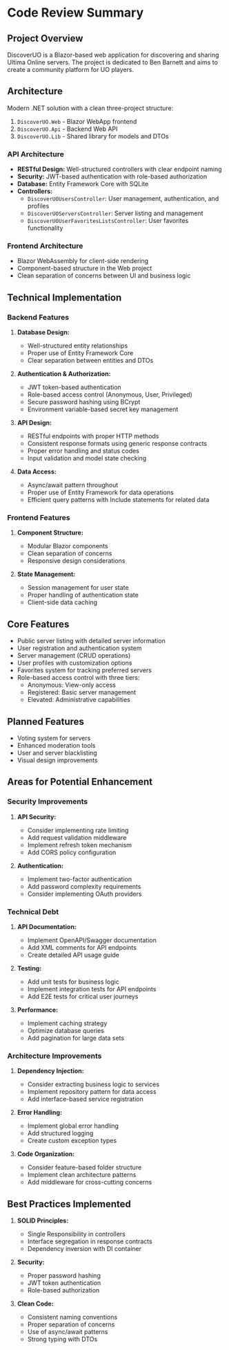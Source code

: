 # Code Review Summary

## Project Overview
DiscoverUO is a Blazor-based web application for discovering and sharing Ultima Online servers. The project is dedicated to Ben Barnett and aims to create a community platform for UO players.

## Architecture
Modern .NET solution with a clean three-project structure:
1. `DiscoverUO.Web` - Blazor WebApp frontend
2. `DiscoverUO.Api` - Backend Web API
3. `DiscoverUO.Lib` - Shared library for models and DTOs

### API Architecture
- **RESTful Design:** Well-structured controllers with clear endpoint naming
- **Security:** JWT-based authentication with role-based authorization
- **Database:** Entity Framework Core with SQLite
- **Controllers:**
  - `DiscoverUOUsersController`: User management, authentication, and profiles
  - `DiscoverUOServersController`: Server listing and management
  - `DiscoverUOUserFavoritesListsController`: User favorites functionality

### Frontend Architecture
- Blazor WebAssembly for client-side rendering
- Component-based structure in the Web project
- Clean separation of concerns between UI and business logic

## Technical Implementation

### Backend Features
1. **Database Design:**
   - Well-structured entity relationships
   - Proper use of Entity Framework Core
   - Clear separation between entities and DTOs

2. **Authentication & Authorization:**
   - JWT token-based authentication
   - Role-based access control (Anonymous, User, Privileged)
   - Secure password hashing using BCrypt
   - Environment variable-based secret key management

3. **API Design:**
   - RESTful endpoints with proper HTTP methods
   - Consistent response formats using generic response contracts
   - Proper error handling and status codes
   - Input validation and model state checking

4. **Data Access:**
   - Async/await pattern throughout
   - Proper use of Entity Framework for data operations
   - Efficient query patterns with Include statements for related data

### Frontend Features
1. **Component Structure:**
   - Modular Blazor components
   - Clean separation of concerns
   - Responsive design considerations

2. **State Management:**
   - Session management for user state
   - Proper handling of authentication state
   - Client-side data caching

## Core Features
* Public server listing with detailed server information
* User registration and authentication system
* Server management (CRUD operations)
* User profiles with customization options
* Favorites system for tracking preferred servers
* Role-based access control with three tiers:
  - Anonymous: View-only access
  - Registered: Basic server management
  - Elevated: Administrative capabilities

## Planned Features
* Voting system for servers
* Enhanced moderation tools
* User and server blacklisting
* Visual design improvements

## Areas for Potential Enhancement

### Security Improvements
1. **API Security:**
   - Consider implementing rate limiting
   - Add request validation middleware
   - Implement refresh token mechanism
   - Add CORS policy configuration

2. **Authentication:**
   - Implement two-factor authentication
   - Add password complexity requirements
   - Consider implementing OAuth providers

### Technical Debt
1. **API Documentation:**
   - Implement OpenAPI/Swagger documentation
   - Add XML comments for API endpoints
   - Create detailed API usage guide

2. **Testing:**
   - Add unit tests for business logic
   - Implement integration tests for API endpoints
   - Add E2E tests for critical user journeys

3. **Performance:**
   - Implement caching strategy
   - Optimize database queries
   - Add pagination for large data sets

### Architecture Improvements
1. **Dependency Injection:**
   - Consider extracting business logic to services
   - Implement repository pattern for data access
   - Add interface-based service registration

2. **Error Handling:**
   - Implement global error handling
   - Add structured logging
   - Create custom exception types

3. **Code Organization:**
   - Consider feature-based folder structure
   - Implement clean architecture patterns
   - Add middleware for cross-cutting concerns

## Best Practices Implemented
1. **SOLID Principles:**
   - Single Responsibility in controllers
   - Interface segregation in response contracts
   - Dependency inversion with DI container

2. **Security:**
   - Proper password hashing
   - JWT token authentication
   - Role-based authorization

3. **Clean Code:**
   - Consistent naming conventions
   - Proper separation of concerns
   - Use of async/await patterns
   - Strong typing with DTOs 
